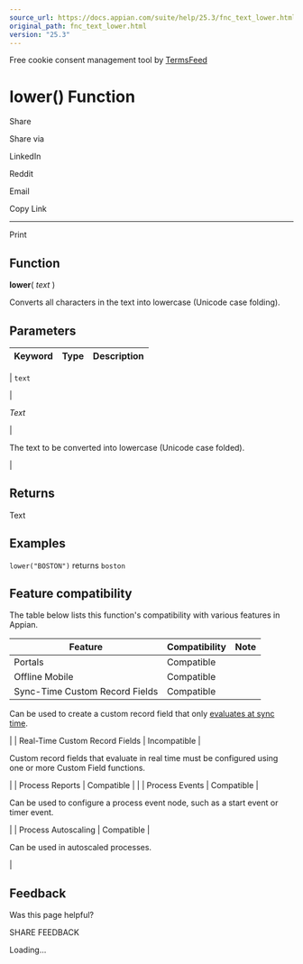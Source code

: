 ```yaml
---
source_url: https://docs.appian.com/suite/help/25.3/fnc_text_lower.html
original_path: fnc_text_lower.html
version: "25.3"
---
```


Free cookie consent management tool by [TermsFeed](https://www.termsfeed.com/)

# lower() Function

Share

Share via

LinkedIn

Reddit

Email

Copy Link

* * *

Print

## Function

**lower**( _text_ )

Converts all characters in the text into lowercase (Unicode case folding).

## Parameters

| Keyword | Type | Description |
| --- | --- | --- |
|
`text`

 |

_Text_

 |

The text to be converted into lowercase (Unicode case folded).

 |

## Returns

Text

## Examples

`lower("BOSTON")` returns `boston`

## Feature compatibility

The table below lists this function's compatibility with various features in Appian.

| Feature | Compatibility | Note |
| --- | --- | --- |
| Portals | Compatible |  |
| Offline Mobile | Compatible |  |
| Sync-Time Custom Record Fields | Compatible |
Can be used to create a custom record field that only [evaluates at sync time](custom-record-fields.html#prodlink-sync-time-evaluations).

 |
| Real-Time Custom Record Fields | Incompatible |

Custom record fields that evaluate in real time must be configured using one or more Custom Field functions.

 |
| Process Reports | Compatible |  |
| Process Events | Compatible |

Can be used to configure a process event node, such as a start event or timer event.

 |
| Process Autoscaling | Compatible |

Can be used in autoscaled processes.

 |

## Feedback

Was this page helpful?

SHARE FEEDBACK

Loading...